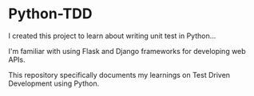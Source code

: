 # Python-TDD

I created this project to learn about writing unit test in Python... 

I'm familiar with using Flask and Django frameworks for developing web APIs. 

This repository specifically documents my learnings on Test Driven Development using Python.  
